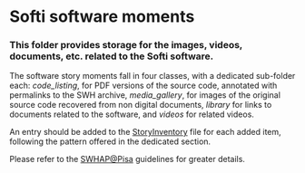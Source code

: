 # Softi software moments

### This folder provides storage for the images, videos, documents, etc. related to the Softi software. 

The software story moments fall in four classes, with a dedicated sub-folder each: *code_listing*, for PDF versions of the source code, annotated with permalinks to the SWH archive, *media_gallery*, for images of the original source code recovered from non digital documents, *library* for links to documents related to the software, and *videos* for related videos.

An entry should be added to the [StoryInventory](https://github.com/Unipisa/Softi-Workbench/blob/structure_review/additional-materials/swh_stories_workplace/StoryInventory.md) file for each added item, following the pattern offered in the dedicated section.

Please refer to the [SWHAP@Pisa](https://github.com/SoftwareHeritage/swhapguide/blob/master/SWHAP%40Pisa.pdf#CreateaSWH-story) guidelines for greater details.
